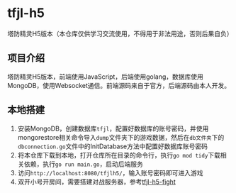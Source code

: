 # tfjl-h5
 塔防精灵H5版本（本仓库仅供学习交流使用，不得用于非法用途，否则后果自负）

## 项目介绍
塔防精灵H5版本，前端使用JavaScript，后端使用golang，数据库使用MongoDB，使用Websocket通信。前端源码来自于官方，后端源码由本人开发。

## 本地搭建
1. 安装MongoDB，创建数据库`tfjl`，配置好数据库的账号密码，并使用mongorestore相关命令导入`dump`文件夹下的游戏数据，然后在`db文件夹`下的`dbconnection.go`文件中的InitDatabase方法中配置好数据库账号密码
2. 将本仓库下载到本地，打开仓库所在目录的命令行，执行`go mod tidy`下载相关依赖，执行`go run main.go`，启动后端服务
3. 访问`http://localhost:8080/tfjlh5/`，输入账号密码即可进入游戏
4. 双开小号开房间，需要搭建对战服务器，参考[tfjl-h5-fight]()
